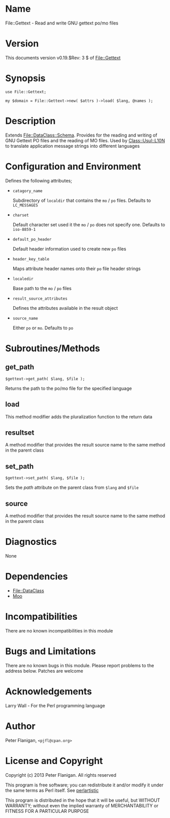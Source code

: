 # Name

File::Gettext - Read and write GNU gettext po/mo files

# Version

This documents version v0.19.$Rev: 3 $ of [File::Gettext](https://metacpan.org/module/File::Gettext)

# Synopsis

    use File::Gettext;

    my $domain = File::Gettext->new( $attrs )->load( $lang, @names );

# Description

Extends [File::DataClass::Schema](https://metacpan.org/module/File::DataClass::Schema). Provides for the reading and
writing of GNU Gettext PO files and the reading of MO files. Used by
[Class::Usul::L10N](https://metacpan.org/module/Class::Usul::L10N) to translate application message strings into different
languages

# Configuration and Environment

Defines the following attributes;

- `catagory_name`

    Subdirectory of `localdir` that contains the `mo` / `po` files. Defaults
    to `LC_MESSAGES`

- `charset`

    Default character set used it the `mo` / `po` does not specify one. Defaults
    to `iso-8859-1`

- `default_po_header`

    Default header information used to create new `po` files

- `header_key_table`

    Maps attribute header names onto their `po` file header strings

- `localedir`

    Base path to the `mo` / `po` files

- `result_source_attributes`

    Defines the attributes available in the result object

- `source_name`

    Either `po` or `mo`. Defaults to `po`

# Subroutines/Methods

## get\_path

    $gettext->get_path( $lang, $file );

Returns the path to the po/mo file for the specified language

## load

This method modifier adds the pluralization function to the return data

## resultset

A method modifier that provides the result source name to the same method
in the parent class

## set\_path

    $gettext->set_path( $lang, $file );

Sets the _path_ attribute on the parent class from `$lang` and `$file`

## source

A method modifier that provides the result source name to the same method
in the parent class

# Diagnostics

None

# Dependencies

- [File::DataClass](https://metacpan.org/module/File::DataClass)
- [Moo](https://metacpan.org/module/Moo)

# Incompatibilities

There are no known incompatibilities in this module

# Bugs and Limitations

There are no known bugs in this module.
Please report problems to the address below.
Patches are welcome

# Acknowledgements

Larry Wall - For the Perl programming language

# Author

Peter Flanigan, `<pjfl@cpan.org>`

# License and Copyright

Copyright (c) 2013 Peter Flanigan. All rights reserved

This program is free software; you can redistribute it and/or modify it
under the same terms as Perl itself. See [perlartistic](https://metacpan.org/module/perlartistic)

This program is distributed in the hope that it will be useful,
but WITHOUT WARRANTY; without even the implied warranty of
MERCHANTABILITY or FITNESS FOR A PARTICULAR PURPOSE

